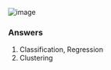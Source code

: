 ![image](https://github.com/karkir0003/ML-Specialization-Coursera/assets/54720987/fe62a98f-b535-423b-8e0a-ff5a8516bdc8)

### Answers
1. Classification, Regression
2. Clustering